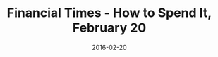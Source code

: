 ---
title: Financial Times - How to Spend It, February 20
date: 2016-02-20
summary_markdown: >
  Assael South Sea Cultured Baroque Pearl Necklace, 17.1mm - 21.33mm. Natural Color Burmese Sapphire and Diamond ring set in Platinum, Emerald Cut, 50.55 ctw, Diamond side stones, 2.39 ctw. ​​
featured_image: /uploads/2016-02-20.jpg
---